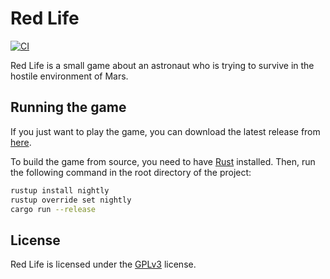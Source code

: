 # Red Life
[![CI](https://github.com/red-life-project/red-life/actions/workflows/ci.yml/badge.svg)](https://github.com/red-life-project/red-life/actions/workflows/rust.yml)

Red Life is a small game about an astronaut who is trying to survive in the hostile environment of Mars.

## Running the game
If you just want to play the game, you can download the latest release from
[here](https://github.com/red-life-project/red-life/releases).

To build the game from source, you need to have [Rust](https://rustup.rs) installed. Then, run the following command in
the root directory of the project:
```bash
rustup install nightly
rustup override set nightly
cargo run --release
```

## License
Red Life is licensed under the [GPLv3](https://www.gnu.org/licenses/gpl-3.0.en.html) license.